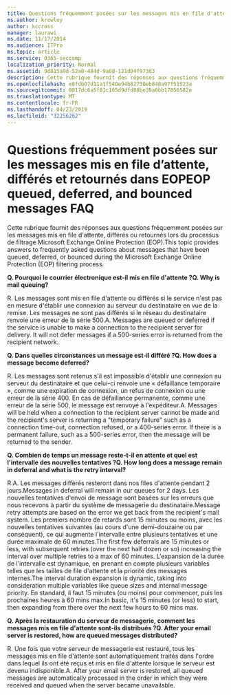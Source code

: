 ```yaml
---
title: Questions fréquemment posées sur les messages mis en file d'attente, différés et retournés dans EOP
ms.author: krowley
author: kccross
manager: laurawi
ms.date: 11/17/2014
ms.audience: ITPro
ms.topic: article
ms.service: O365-seccomp
localization_priority: Normal
ms.assetid: 9d015a0d-52a0-484d-9a08-121d04f973d3
description: Cette rubrique fournit des réponses aux questions fréquemment posées sur les messages mis en file d'attente, différés ou retournés lors du processus de filtrage Microsoft Exchange Online Protection (EOP).
ms.openlocfilehash: e8fdb07d11a1f540e94b82730eb848a97f51523a
ms.sourcegitcommit: 0017dc6a5f81c165d9dfd88be39a6bb17856582e
ms.translationtype: MT
ms.contentlocale: fr-FR
ms.lasthandoff: 04/23/2019
ms.locfileid: "32256262"
---
```

# <a name="eop-queued-deferred-and-bounced-messages-faq"></a><span data-ttu-id="bf123-103">Questions fréquemment posées sur les messages mis en file d’attente, différés et retournés dans EOP</span><span class="sxs-lookup"><span data-stu-id="bf123-103">EOP queued, deferred, and bounced messages FAQ</span></span>

<span data-ttu-id="bf123-104">Cette rubrique fournit des réponses aux questions fréquemment posées sur les messages mis en file d'attente, différés ou retournés lors du processus de filtrage Microsoft Exchange Online Protection (EOP).</span><span class="sxs-lookup"><span data-stu-id="bf123-104">This topic provides answers to frequently asked questions about messages that have been queued, deferred, or bounced during the Microsoft Exchange Online Protection (EOP) filtering process.</span></span>
  
 <span data-ttu-id="bf123-105">**Q. Pourquoi le courrier électronique est-il mis en file d'attente ?**</span><span class="sxs-lookup"><span data-stu-id="bf123-105">**Q. Why is mail queuing?**</span></span>
  
<span data-ttu-id="bf123-p101">R. Les messages sont mis en file d'attente ou différés si le service n'est pas en mesure d'établir une connexion au serveur du destinataire en vue de la remise. Les messages ne sont pas différés si le réseau du destinataire renvoie une erreur de la série 500.</span><span class="sxs-lookup"><span data-stu-id="bf123-p101">A. Messages are queued or deferred if the service is unable to make a connection to the recipient server for delivery. It will not defer messages if a 500-series error is returned from the recipient network.</span></span>
  
 <span data-ttu-id="bf123-109">**Q. Dans quelles circonstances un message est-il différé ?**</span><span class="sxs-lookup"><span data-stu-id="bf123-109">**Q. How does a message become deferred?**</span></span>
  
<span data-ttu-id="bf123-p102">R. Les messages sont retenus s'il est impossible d'établir une connexion au serveur du destinataire et que celui-ci renvoie une « défaillance temporaire », comme une expiration de connexion, un refus de connexion ou une erreur de la série 400. En cas de défaillance permanente, comme une erreur de la série 500, le message est renvoyé à l'expéditeur.</span><span class="sxs-lookup"><span data-stu-id="bf123-p102">A. Messages will be held when a connection to the recipient server cannot be made and the recipient's server is returning a "temporary failure" such as a connection time-out, connection refused, or a 400-series error. If there is a permanent failure, such as a 500-series error, then the message will be returned to the sender.</span></span>
  
 <span data-ttu-id="bf123-113">**Q. Combien de temps un message reste-t-il en attente et quel est l'intervalle des nouvelles tentatives ?**</span><span class="sxs-lookup"><span data-stu-id="bf123-113">**Q. How long does a message remain in deferral and what is the retry interval?**</span></span>
  
<span data-ttu-id="bf123-114">R.</span><span class="sxs-lookup"><span data-stu-id="bf123-114">A.</span></span> <span data-ttu-id="bf123-115">Les messages différés resteront dans nos files d'attente pendant 2 jours.</span><span class="sxs-lookup"><span data-stu-id="bf123-115">Messages in deferral will remain in our queues for 2 days.</span></span> <span data-ttu-id="bf123-116">Les nouvelles tentatives d'envoi de message sont basées sur les erreurs que nous recevons à partir du système de messagerie du destinataire.</span><span class="sxs-lookup"><span data-stu-id="bf123-116">Message retry attempts are based on the error we get back from the recipient's mail system.</span></span> <span data-ttu-id="bf123-117">Les premiers nombre de retards sont 15 minutes ou moins, avec les nouvelles tentatives suivantes (au cours d'une demi-douzaine ou par conséquent), ce qui augmente l'intervalle entre plusieurs tentatives et une durée maximale de 60 minutes.</span><span class="sxs-lookup"><span data-stu-id="bf123-117">The first few deferrals are 15 minutes or less, with subsequent retries (over the next half dozen or so) increasing the interval over multiple retries to a max of 60 minutes.</span></span> <span data-ttu-id="bf123-118">L'expansion de la durée de l'intervalle est dynamique, en prenant en compte plusieurs variables telles que les tailles de file d'attente et la priorité des messages internes.</span><span class="sxs-lookup"><span data-stu-id="bf123-118">The interval duration expansion is dynamic, taking into consideration multiple variables like queue sizes and internal message priority.</span></span> <span data-ttu-id="bf123-119">En standard, il faut 15 minutes (ou moins) pour commencer, puis les prochaines heures à 60 mins max.</span><span class="sxs-lookup"><span data-stu-id="bf123-119">In basic, it's 15 minutes (or less) to start, then expanding from there over the next few hours to 60 mins max.</span></span>
  
 <span data-ttu-id="bf123-120">**Q. Après la restauration du serveur de messagerie, comment les messages mis en file d'attente sont-ils distribués ?**</span><span class="sxs-lookup"><span data-stu-id="bf123-120">**Q. After your email server is restored, how are queued messages distributed?**</span></span>
  
<span data-ttu-id="bf123-p104">R. Une fois que votre serveur de messagerie est restauré, tous les messages mis en file d'attente sont automatiquement traités dans l'ordre dans lequel ils ont été reçus et mis en file d'attente lorsque le serveur est devenu indisponible.</span><span class="sxs-lookup"><span data-stu-id="bf123-p104">A. After your email server is restored, all queued messages are automatically processed in the order in which they were received and queued when the server became unavailable.</span></span> 
  

